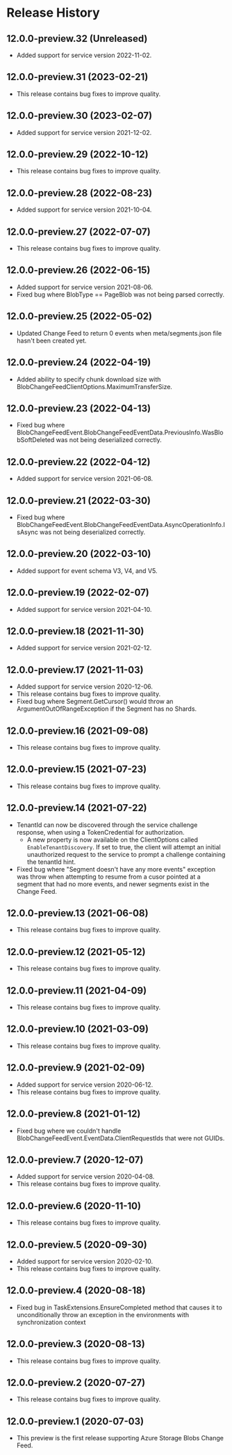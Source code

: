 # Release History

## 12.0.0-preview.32 (Unreleased)
- Added support for service version 2022-11-02.

## 12.0.0-preview.31 (2023-02-21)
- This release contains bug fixes to improve quality.

## 12.0.0-preview.30 (2023-02-07)
- Added support for service version 2021-12-02.

## 12.0.0-preview.29 (2022-10-12)
- This release contains bug fixes to improve quality.

## 12.0.0-preview.28 (2022-08-23)
- Added support for service version 2021-10-04.

## 12.0.0-preview.27 (2022-07-07)
- This release contains bug fixes to improve quality.

## 12.0.0-preview.26 (2022-06-15)
- Added support for service version 2021-08-06.
- Fixed bug where BlobType == PageBlob was not being parsed correctly.

## 12.0.0-preview.25 (2022-05-02)
- Updated Change Feed to return 0 events when meta/segments.json file hasn't been created yet.

## 12.0.0-preview.24 (2022-04-19)
- Added ability to specify chunk download size with BlobChangeFeedClientOptions.MaximumTransferSize.

## 12.0.0-preview.23 (2022-04-13)
- Fixed bug where BlobChangeFeedEvent.BlobChangeFeedEventData.PreviousInfo.WasBlobSoftDeleted was not being deserialized correctly.

## 12.0.0-preview.22 (2022-04-12)
- Added support for service version 2021-06-08.

## 12.0.0-preview.21 (2022-03-30)
- Fixed bug where BlobChangeFeedEvent.BlobChangeFeedEventData.AsyncOperationInfo.IsAsync was not being deserialized correctly.

## 12.0.0-preview.20 (2022-03-10)
- Added support for event schema V3, V4, and V5.

## 12.0.0-preview.19 (2022-02-07)
- Added support for service version 2021-04-10.

## 12.0.0-preview.18 (2021-11-30)
- Added support for service version 2021-02-12.

## 12.0.0-preview.17 (2021-11-03)
- Added support for service version 2020-12-06.
- This release contains bug fixes to improve quality.
- Fixed bug where Segment.GetCursor() would throw an ArgumentOutOfRangeException if the Segment has no Shards.

## 12.0.0-preview.16 (2021-09-08)
- This release contains bug fixes to improve quality.

## 12.0.0-preview.15 (2021-07-23)
- This release contains bug fixes to improve quality.

## 12.0.0-preview.14 (2021-07-22)
- TenantId can now be discovered through the service challenge response, when using a TokenCredential for authorization.
    - A new property is now available on the ClientOptions called `EnableTenantDiscovery`. If set to true, the client will attempt an initial unauthorized request to the service to prompt a challenge containing the tenantId hint.
- Fixed bug where "Segment doesn't have any more events" exception was throw when attempting to resume from a cusor pointed at a segment that had no more events, and newer segments exist in the Change Feed.

## 12.0.0-preview.13 (2021-06-08)
- This release contains bug fixes to improve quality.

## 12.0.0-preview.12 (2021-05-12)
- This release contains bug fixes to improve quality.

## 12.0.0-preview.11 (2021-04-09)
- This release contains bug fixes to improve quality.

## 12.0.0-preview.10 (2021-03-09)
- This release contains bug fixes to improve quality.

## 12.0.0-preview.9 (2021-02-09)
- Added support for service version 2020-06-12.
- This release contains bug fixes to improve quality.

## 12.0.0-preview.8 (2021-01-12)
- Fixed bug where we couldn't handle BlobChangeFeedEvent.EventData.ClientRequestIds that were not GUIDs.

## 12.0.0-preview.7 (2020-12-07)
- Added support for service version 2020-04-08.
- This release contains bug fixes to improve quality.

## 12.0.0-preview.6 (2020-11-10)
- This release contains bug fixes to improve quality.

## 12.0.0-preview.5 (2020-09-30)
- Added support for service version 2020-02-10.
- This release contains bug fixes to improve quality.

## 12.0.0-preview.4 (2020-08-18)
- Fixed bug in TaskExtensions.EnsureCompleted method that causes it to unconditionally throw an exception in the environments with synchronization context

## 12.0.0-preview.3 (2020-08-13)
- This release contains bug fixes to improve quality.

## 12.0.0-preview.2 (2020-07-27)
- This release contains bug fixes to improve quality.

## 12.0.0-preview.1 (2020-07-03)
- This preview is the first release supporting Azure Storage Blobs Change Feed.
